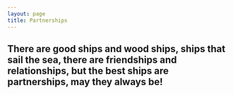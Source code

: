 ```yaml
---
layout: page
title: Partnerships
---
```


## There are good ships and wood ships, ships that sail the sea, there are friendships and relationships, but the best ships are partnerships, may they always be!